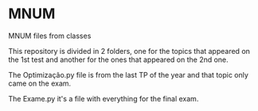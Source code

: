 # MNUM
MNUM files from classes

This repository is divided in 2 folders, one for the topics that appeared on the 1st test and another for the ones that appeared on the 2nd one.

The Optimização.py file is from the last TP of the year and that topic only came on the exam.

The Exame.py it's a file with everything for the final exam.
